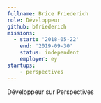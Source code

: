 ```yaml
---
fullname: Brice Friederich
role: Développeur
github: bfriederich
missions:
  - start: '2018-05-22'
    end: '2019-09-30'
    status: independent
    employer: ey
startups:
    - perspectives
---
```


Développeur sur Perspectives
